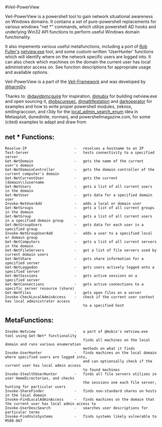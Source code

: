 #Veil-PowerView

Veil-PowerView is a powershell tool to gain network situational awareness on 
Windows domains. It contains a set of pure-powershell replacements for various 
windows "net *" commands, which utilize powershell AD hooks and underlying 
Win32 API functions to perform useful Windows domain functionality.

It also impements various useful metafunctions, including a port 
of [Rob Fuller's](https://twitter.com/mubix) [netview.exe](https://github.com/mubix/netview) tool,
and some custom-written 'UserHunter' functions which will identify where on the
network specific users are logged into. It can also check which machines
on the domain the current user has local administrator access on. See function
descriptions for appropriate usage and available options.


Veil-PowerView is a part of the [Veil-Framework](https://www.veil-framework.com/) 
and was developed by [@harmj0y](https://twitter.com/harmj0y).


Thanks to:
    [@davidpmcguire](https://twitter.com/davidpmcguire) for inspiration, 
    [@mubix](https://twitter.com/mubix) for building netview.exe and open sourcing it,
    [@obscuresec](https://twitter.com/obscuresec), [@mattifestation](https://twitter.com/mattifestation) and [darkoperator](https://twitter.com/Carlos_Perez) for examples and how to write proper powershell modules,
    zeknox, smilingraccoon, and r3dy for the [local_admin_search_enum](https://github.com/rapid7/metasploit-framework/blob/master/modules/post/windows/gather/local_admin_search_enum.rb) idea in Metasploit,
    dunedinite, normanj, and powershellmagazine.com, for some (cited) examples to adapt and draw from


## net * Functions:
    Resolve-IP                      -   resolves a hostname to an IP
    Test-Server                     -   tests connectivity to a specified server
    Get-NetDomain                   -   gets the name of the current user's domain
    Get-NetDomainController         -   gets the domain controller of the current computer's domain
    Get-NetCurrentUser              -   gets the current [domain\\]username
    Get-NetUsers                    -   gets a list of all current users in the domain
    Get-NetUser                     -   gets data for a specified domain user
    Invoke-NetUserAdd               -   adds a local or domain user
    Get-NetGroups                   -   gets a list of all current groups in the domain
    Get-NetGroup                    -   gets a list of all current users in a specified domain group
    Get-NetGroupUsers               -   gets data for each user in a specified group
    Invoke-NetGroupUserAdd          -   adds a user to a specified local or domain group
    Get-NetComputers                -   gets a list of all current servers in the domain
    Get-NetFileServers              -   get a list of file servers used by current domain users
    Get-NetShare                    -   gets share information for a specified server
    Get-NetLoggedon                 -   gets users actively logged onto a specified server
    Get-NetSessions                 -   gets active sessions on a specified server
    Get-NetConnections              -   gets active connections to a specific server resource (share)
    Get-NetFiles                    -   gets open files on a server
    Invoke-CheckLocalAdminAccess    -   check if the current user context has local administrator access
                                        to a specified host

## MetaFunctions:
    Invoke-Netview                  -   a port of @mubix's netview.exe tool using Get-Net* functionality
                                        finds all machines on the local domain and runs various enumeration
                                        methods on what it finds
    Invoke-UserHunter               -   finds machines on the local domain where specified users are logged into,
                                        and can optionsally check if the current user has local admin access
                                        to found machines
    Invoke-StealthUserHunter        -   finds all file servers utilizes in user HomeDirectories, and checks 
                                        the sessions one each file server, hunting for particular users
    Invoke-ShareFinder              -   finds non-standard shares on hosts in the local domain
    Invoke-FindLocalAdminAccess     -   finds machines on the domain that the current user has local admin access to
    Invoke-UserDescSearch           -   searches user descriptions for particular terms
    Invoke-FindVulnSystems          -   finds systems likely vulnerable to MS08-067
